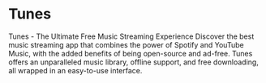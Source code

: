 # Tunes

Tunes - The Ultimate Free Music Streaming Experience
Discover the best music streaming app that combines the power of Spotify and YouTube Music, with the added benefits of being open-source and ad-free. Tunes offers an unparalleled music library, offline support, and free downloading, all wrapped in an easy-to-use interface.
